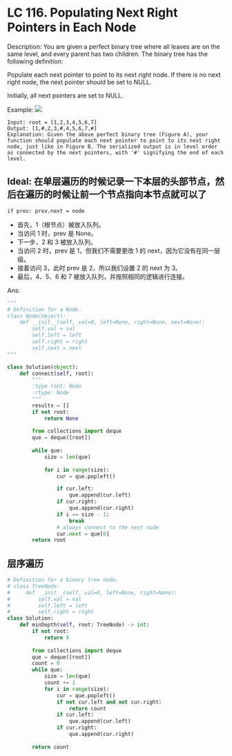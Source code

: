 

# LC 116. Populating Next Right Pointers in Each Node

Description: You are given a perfect binary tree where all leaves are on the same level, and every parent has two children. The binary tree has the following definition:

Populate each next pointer to point to its next right node. If there is no next right node, the next pointer should be set to NULL.

Initially, all next pointers are set to NULL.

Example:
<img src = "https://assets.leetcode.com/uploads/2019/02/14/116_sample.png">

```
Input: root = [1,2,3,4,5,6,7]
Output: [1,#,2,3,#,4,5,6,7,#]
Explanation: Given the above perfect binary tree (Figure A), your function should populate each next pointer to point to its next right node, just like in Figure B. The serialized output is in level order as connected by the next pointers, with '#' signifying the end of each level.
```

## Ideal: 在单层遍历的时候记录一下本层的头部节点，然后在遍历的时候让前一个节点指向本节点就可以了
```
if prev: prev.next = node
```

* 首先，1（根节点）被放入队列。
* 当访问 1 时，prev 是 None。
* 下一步，2 和 3 被放入队列。
* 当访问 2 时，prev 是 1，但我们不需要更改 1 的 next，因为它没有在同一层级。
* 接着访问 3，此时 prev 是 2，所以我们设置 2 的 next 为 3。
* 最后，4、5、6 和 7 被放入队列，并按照相同的逻辑进行连接。


Ans:

```py
"""
# Definition for a Node.
class Node(object):
    def __init__(self, val=0, left=None, right=None, next=None):
        self.val = val
        self.left = left
        self.right = right
        self.next = next
"""

class Solution(object):
    def connect(self, root):
        """
        :type root: Node
        :rtype: Node
        """
        results = []
        if not root:
            return None
        
        from collections import deque
        que = deque([root])
        
        while que:
            size = len(que)
            
            for i in range(size):
                cur = que.popleft()

                if cur.left:
                    que.append(cur.left)
                if cur.right:
                    que.append(cur.right)
                if i == size - 1:
                    break
                # always connect to the next node
                cur.next = que[0]
        return root

```

## 层序遍历

```py
# Definition for a binary tree node.
# class TreeNode:
#     def __init__(self, val=0, left=None, right=None):
#         self.val = val
#         self.left = left
#         self.right = right
class Solution:
    def minDepth(self, root: TreeNode) -> int:
        if not root:
            return 0
        
        from collections import deque
        que = deque([root])
        count = 0
        while que:
            size = len(que)
            count += 1
            for i in range(size):
                cur = que.popleft()
                if not cur.left and not cur.right:
                    return count
                if cur.left:
                    que.append(cur.left)
                if cur.right:
                    que.append(cur.right)
            
        return count
        
```